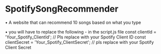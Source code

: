 # SpotifySongRecommender
• A website that can recommend 10 songs based on what you type

• you will have to replace the following -  in the script.js file 
const clientId = 'Your_Spotify_ClientId'; // Pls replace with your Spotify Client ID
const clientSecret = 'Your_Spotify_ClientSecret'; // pls replace with your Spotify Client Secret
